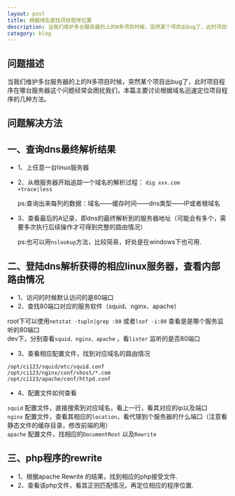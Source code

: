 ```yaml
---
layout: post
title: 根据域名查找项目程序位置
description: 当我们维护多台服务器的上的N多项目时候，突然某个项目出bug了，此时项目程序在哪台服务器这个问题经常会困扰我们，本篇主要讨论根据域名迅速定位项目程序的几种方法。
category: blog
---
```

## 问题描述

当我们维护多台服务器的上的N多项目时候，突然某个项目出bug了，此时项目程序在哪台服务器这个问题经常会困扰我们，本篇主要讨论根据域名迅速定位项目程序的几种方法。

## 问题解决方法

## 一、查询dns最终解析结果

* 1、上任意一台linux服务器
* 2、从根服务器开始追踪一个域名的解析过程： <code>dig xxx.com +trace|less</code></li>

  ps:查询出来每列的数据：域名——缓存时间——dns类型——IP或者根域名

* 3、查看最后的A记录，即dns的最终解析到的服务器地址（可能会有多个，需要多次执行后续操作才可得到完整的路由情况）

	ps:也可以用`nslookup`方法，比较简易，好处是在windows下也可用.

## 二、登陆dns解析获得的相应linux服务器，查看内部路由情况

* 1、访问的时候默认访问的是80端口
* 2、查找80端口对应的服务软件（squid、nginx、apache）

root下可以使用`netstat -tupln|grep :80` 或者`lsof -i:80` 查看是是哪个服务监听的80端口<br/>
dev下，分别查看`squid、nginx、apache` ，看`lister` 监听的是否80端口

* 3、查看相应配置文件，找到对应域名的路由情况
	
```
/opt/ci123/squid/etc/squid.conf
/opt/ci123/nginx/conf/vhost/*.com
/opt/ci123/apache/conf/httpd.conf
```		

* 4、配置文件如何查看

`squid` 配置文件，直接搜索到对应域名，看上一行，看其对应的ip以及端口<br/>
`nginx` 配置文件，查看其相应的`location`，看代理到个服务器的什么端口（注意看静态文件的缓存目录，修改前端的用）<br/>
`apache` 配置文件，找相应的`DocumentRoot` 以及`Rewrite`

## 三、php程序的rewrite

* 1、根据apache Rewrite 的结果，找到相应的php接受文件.
* 2、查看该php文件，看其正则匹配情况，再定位相应的程序位置.

